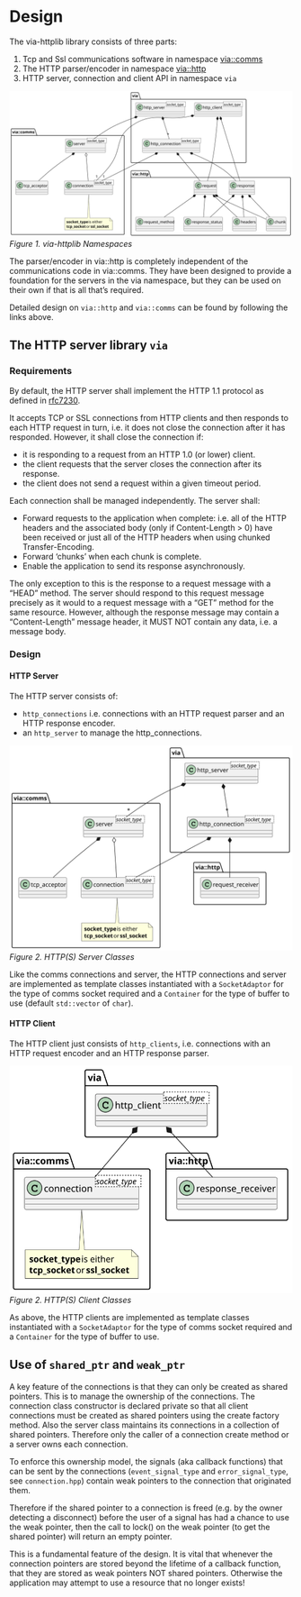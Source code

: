 # Design

The via-httplib library consists of three parts:  

 1. Tcp and Ssl communications software in namespace [via::comms](Design_comms.md)
 2. The HTTP parser/encoder in namespace [via::http](Design_HTTP.md)
 3. HTTP server, connection and client API in namespace `via`  

![Via Namespaces](images/via_namespaces.svg)  
*Figure 1. via-httplib Namespaces*

The parser/encoder in via::http is completely independent of the communications
code in via::comms. They have been designed to provide a foundation for the
servers in the via namespace, but they can be used on their own if that is all
that’s required.

Detailed design on `via::http` and `via::comms` can be found by following the links above.

## The HTTP server library `via`

### Requirements

By default, the HTTP server shall implement the HTTP 1.1 protocol as defined
in [rfc7230](https://tools.ietf.org/html/rfc7230).

It accepts TCP or SSL connections from HTTP clients and then
responds to each HTTP request in turn, i.e. it does not close the connection
after it has responded. However, it shall close the connection if:

+ it is responding to a request from an HTTP 1.0 (or lower) client.  
+ the client requests that the server closes the connection after its response.  
+ the client does not send a request within a given timeout period.  

Each connection shall be managed independently. The server shall:

+ Forward requests to the application when complete: i.e. all of the HTTP
headers and the associated body (only if Content-Length > 0) have been received
or just all of the HTTP headers when using chunked Transfer-Encoding.  
+ Forward ‘chunks’ when each chunk is complete.  
+ Enable the application to send its response asynchronously.

The only exception to this is the response to a request message with a “HEAD”
method. The server should respond to this request message precisely as it
would to a request message with a “GET” method for the same resource. However,
although the response message may contain a “Content-Length” message header,
it MUST NOT contain any data, i.e. a message body.

### Design

#### HTTP Server

The HTTP server consists of:

+ `http_connections` i.e. connections with an HTTP request parser and an HTTP
response encoder.  
+ an `http_server` to manage the http_connections.

![HTTP Server Classes](images/http_server_classes.svg)  
*Figure 2. HTTP(S) Server Classes*

Like the comms connections and server, the HTTP connections and server are
implemented as template classes instantiated with a `SocketAdaptor` for the type
of comms socket required and a `Container` for the type of buffer to use
(default `std::vector` of `char`).

#### HTTP Client

The HTTP client just consists of `http_clients`, i.e. connections with an HTTP request encoder
and an HTTP response parser.  

![HTTP Client Classes](images/http_client_classes.svg)  
*Figure 2. HTTP(S) Client Classes*

As above, the HTTP clients are implemented as template classes instantiated with
a `SocketAdaptor` for the type of comms socket required and a `Container` for the
type of buffer to use.

## Use of `shared_ptr` and `weak_ptr`

A key feature of the connections is that they can only be created as shared
pointers. This is to manage the ownership of the connections. The
connection class constructor is declared private so that all client connections
must be created as shared pointers using the create factory method. Also the
server class maintains its connections in a collection of shared pointers.
Therefore only the caller of a connection create method or a server owns each
connection.

To enforce this ownership model, the signals (aka callback functions) that can
be sent by the connections (`event_signal_type` and `error_signal_type`, see
`connection.hpp`) contain weak pointers to the connection that originated them.

Therefore if the shared pointer to a connection is freed (e.g. by the owner
detecting a disconnect) before the user of a signal has had a chance to use the
weak pointer, then the call to lock() on the weak pointer (to get the shared
pointer) will return an empty pointer.

This is a fundamental feature of the design. It is vital that whenever the
connection pointers are stored beyond the lifetime of a callback function,
that they are stored as weak pointers NOT shared pointers. Otherwise the
application may attempt to use a resource that no longer exists!
